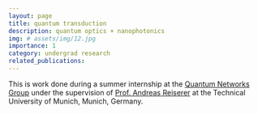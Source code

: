 ```yaml
---
layout: page
title: quantum transduction 
description: quantum optics + nanophotonics
img: # assets/img/12.jpg
importance: 1
category: undergrad research
related_publications: 
---
```


This is work done during a summer internship at the [Quantum Networks Group](https://www.ph.nat.tum.de/quantum-networks/homepage/) under the supervision of [Prof. Andreas Reiserer](https://www.professoren.tum.de/en/reiserer-andreas) at the Technical University of Munich, Munich, Germany.

<!-- <div class="row">
    <div class="col-sm mt-3 mt-md-0">
        {% include figure.html path="assets/img/5.jpg" title="example image" class="img-fluid rounded z-depth-1" %}
    </div>
</div>
<div class="caption">
    This image can also have a caption. It's like magic.
</div> -->

